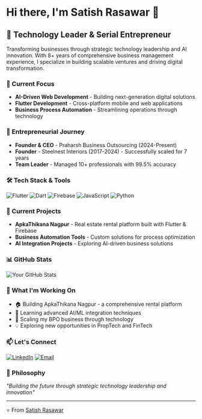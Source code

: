 # Hi there, I'm Satish Rasawar 👋

## 🚀 Technology Leader & Serial Entrepreneur

Transforming businesses through strategic technology leadership and AI innovation. With 8+ years of comprehensive business management experience, I specialize in building scalable ventures and driving digital transformation.

### 💼 Current Focus
- **AI-Driven Web Development** - Building next-generation digital solutions
- **Flutter Development** - Cross-platform mobile and web applications
- **Business Process Automation** - Streamlining operations through technology

### 🏢 Entrepreneurial Journey
- **Founder & CEO** - Praharsh Business Outsourcing (2024-Present)
- **Founder** - Steelnest Interiors (2017-2024) - Successfully scaled for 7 years
- **Team Leader** - Managed 10+ professionals with 99.5% accuracy

### 🛠️ Tech Stack & Tools
![Flutter](https://img.shields.io/badge/Flutter-02569B?style=flat&logo=flutter&logoColor=white)
![Dart](https://img.shields.io/badge/Dart-0175C2?style=flat&logo=dart&logoColor=white)
![Firebase](https://img.shields.io/badge/Firebase-039BE5?style=flat&logo=Firebase&logoColor=white)
![JavaScript](https://img.shields.io/badge/-JavaScript-F7DF1E?style=flat&logo=javascript&logoColor=black)
![Python](https://img.shields.io/badge/-Python-3776AB?style=flat&logo=python&logoColor=white)

### 🔭 Current Projects
- **ApkaThikana Nagpur** - Real estate rental platform built with Flutter & Firebase
- **Business Automation Tools** - Custom solutions for process optimization
- **AI Integration Projects** - Exploring AI-driven business solutions

### 📊 GitHub Stats
![Your GitHub Stats](https://github-readme-stats.vercel.app/api?username=YOUR_USERNAME&show_icons=true&theme=radical&hide_border=true)

### 🎯 What I'm Working On
- 🏠 Building ApkaThikana Nagpur - a comprehensive rental platform
- 🤖 Learning advanced AI/ML integration techniques
- 🚀 Scaling my BPO business through technology
- 💡 Exploring new opportunities in PropTech and FinTech

### 📫 Let's Connect
[![LinkedIn](https://img.shields.io/badge/-LinkedIn-0077B5?style=flat&logo=linkedin&logoColor=white)](https://linkedin.com/in/satish-rasawar-0a8262259)
[![Email](https://img.shields.io/badge/-Email-D14836?style=flat&logo=gmail&logoColor=white)](mailto:your.email@example.com)

### 💭 Philosophy
*"Building the future through strategic technology leadership and innovation"*

---
⭐️ From [Satish Rasawar](https://github.com/satishrasawar)
